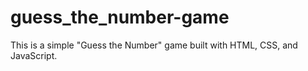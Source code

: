 # guess_the_number-game
This is a simple "Guess the Number" game built with HTML, CSS, and JavaScript.
